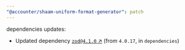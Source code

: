 ```yaml
---
"@accounter/shaam-uniform-format-generator": patch
---
```

dependencies updates:
  - Updated dependency [`zod@4.1.0` ↗︎](https://www.npmjs.com/package/zod/v/4.1.0) (from `4.0.17`, in `dependencies`)
